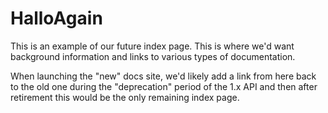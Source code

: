 # HalloAgain

This is an example of our future index page. This is where we'd want background information and links
to various types of documentation.

When launching the "new" docs site, we'd likely add a link from here back to the old one during the "deprecation" period of the 1.x API and then after retirement this would be the only remaining index page.
